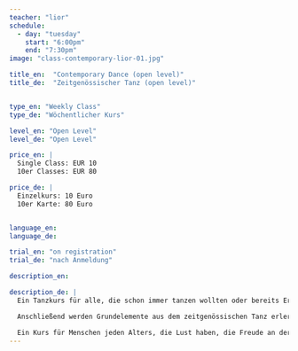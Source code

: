 ```yaml
---
teacher: "lior"
schedule:
  - day: "tuesday"
    start: "6:00pm"
    end: "7:30pm"
image: "class-contemporary-lior-01.jpg"

title_en:  "Contemporary Dance (open level)"
title_de:  "Zeitgenössischer Tanz (open level)"


type_en: "Weekly Class"
type_de: "Wöchentlicher Kurs"

level_en: "Open Level"
level_de: "Open Level"

price_en: |
  Single Class: EUR 10  
  10er Classes: EUR 80

price_de: |
  Einzelkurs: 10 Euro  
  10er Karte: 80 Euro


language_en:
language_de:

trial_en: "on registration"
trial_de: "nach Anmeldung"

description_en:

description_de: |
  Ein Tanzkurs für alle, die schon immer tanzen wollten oder bereits Erfahrung haben. Lior bietet mit seinem Kurs einen alternativen und kreativen Weg, sich in Bewegung zu bringen und Sport zu machen. Jede Stunde beginnt mit Elementen aus dem Yoga sowie Dehnungs- und Atemübungen, wodurch der gesamte Körper erwärmt wird.

  Anschließend werden Grundelemente aus dem zeitgenössischen Tanz erlernt und es entstehen einfache choreographische Kombinationen verschiedener Tanztechniken.

  Ein Kurs für Menschen jeden Alters, die Lust haben, die Freude an der Bewegung zu finden und mit ihrem Körper zu experimentieren.
---
```


